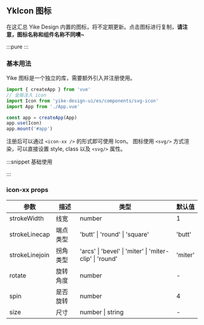 ## YkIcon 图标

在这汇总 Yike Design 内置的图标，将不定期更新。点击图标进行复制，**请注意，图标名称和组件名称不同噢~**

:::pure
<IconList/>
:::

### 基本用法

Yike 图标是一个独立的库，需要额外引入并注册使用。

```js
import { createApp } from 'vue'
// 全局注入 icon
import Icon from 'yike-design-ui/es/components/svg-icon'
import App from './App.vue'

const app = createApp(App)
app.use(Icon)
app.mount('#app')
```

注册后可以通过 `<icon-xx />` 的形式即可使用 Icon。
图标使用 `<svg/>` 方式渲染，可以直接设置 style, class 以及 `<svg/>` 属性。

:::snippet
基础使用

<IconPrimary/>
:::

### icon-xx props

| 参数           | 描述     | 类型                                                    | 默认值  |
| -------------- | -------- | ------------------------------------------------------- | ------- |
| strokeWidth    | 线宽     | number                                                  | 1       |
| strokeLinecap  | 端点类型 | 'butt' \| 'round' \| 'square'                           | 'butt'  |
| strokeLinejoin | 拐角类型 | 'arcs' \| 'bevel' \| 'miter' \| 'miter-clip' \| 'round' | 'miter' |
| rotate         | 旋转角度 | number                                                  | -       |
| spin           | 是否旋转 | number                                                  | 4       |
| size           | 尺寸     | number \| string                                        | -       |
